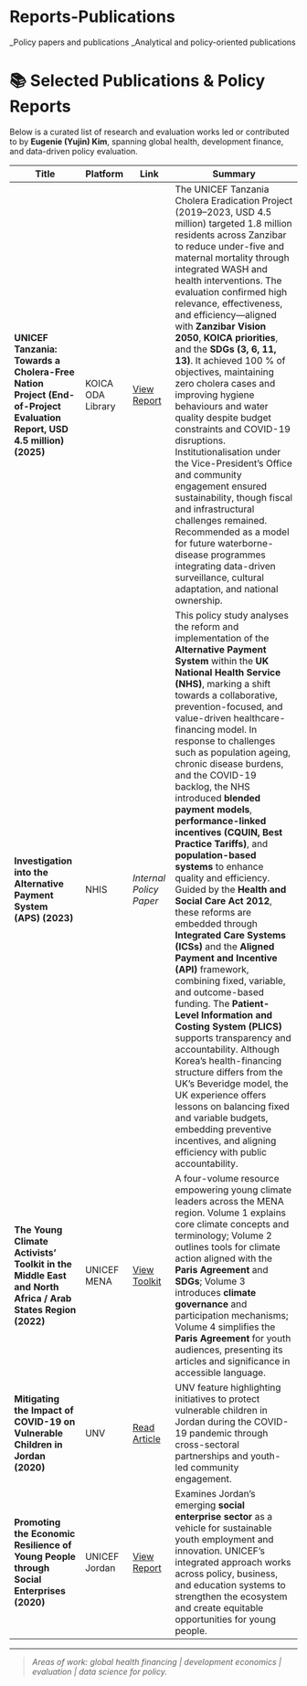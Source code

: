 # Reports-Publications
_Policy papers and publications 
_Analytical and policy-oriented publications 

# 📚 Selected Publications & Policy Reports

Below is a curated list of research and evaluation works led or contributed to by **Eugenie (Yujin) Kim**, spanning global health, development finance, and data-driven policy evaluation.

| **Title** | **Platform** | **Link** | **Summary** |
|------------|--------------|-----------|--------------|
| **UNICEF Tanzania: Towards a Cholera-Free Nation Project (End-of-Project Evaluation Report, USD 4.5 million) (2025)** | KOICA ODA Library | [View Report](https://tmslib.koica.go.kr/search/detail/CATKCA000000046001) | The UNICEF Tanzania Cholera Eradication Project (2019–2023, USD 4.5 million) targeted 1.8 million residents across Zanzibar to reduce under-five and maternal mortality through integrated WASH and health interventions. The evaluation confirmed high relevance, effectiveness, and efficiency—aligned with **Zanzibar Vision 2050**, **KOICA priorities**, and the **SDGs (3, 6, 11, 13)**. It achieved 100 % of objectives, maintaining zero cholera cases and improving hygiene behaviours and water quality despite budget constraints and COVID-19 disruptions. Institutionalisation under the Vice-President’s Office and community engagement ensured sustainability, though fiscal and infrastructural challenges remained. Recommended as a model for future waterborne-disease programmes integrating data-driven surveillance, cultural adaptation, and national ownership. |
| **Investigation into the Alternative Payment System (APS) (2023)** | NHIS | *Internal Policy Paper* | This policy study analyses the reform and implementation of the **Alternative Payment System** within the **UK National Health Service (NHS)**, marking a shift towards a collaborative, prevention-focused, and value-driven healthcare-financing model. In response to challenges such as population ageing, chronic disease burdens, and the COVID-19 backlog, the NHS introduced **blended payment models**, **performance-linked incentives (CQUIN, Best Practice Tariffs)**, and **population-based systems** to enhance quality and efficiency. Guided by the **Health and Social Care Act 2012**, these reforms are embedded through **Integrated Care Systems (ICSs)** and the **Aligned Payment and Incentive (API)** framework, combining fixed, variable, and outcome-based funding. The **Patient-Level Information and Costing System (PLICS)** supports transparency and accountability. Although Korea’s health-financing structure differs from the UK’s Beveridge model, the UK experience offers lessons on balancing fixed and variable budgets, embedding preventive incentives, and aligning efficiency with public accountability. |
| **The Young Climate Activists’ Toolkit in the Middle East and North Africa / Arab States Region (2022)** | UNICEF MENA | [View Toolkit](https://www.unicef.org/mena/reports/young-climate-activists-toolkit) | A four-volume resource empowering young climate leaders across the MENA region. Volume 1 explains core climate concepts and terminology; Volume 2 outlines tools for climate action aligned with the **Paris Agreement** and **SDGs**; Volume 3 introduces **climate governance** and participation mechanisms; Volume 4 simplifies the **Paris Agreement** for youth audiences, presenting its articles and significance in accessible language. |
| **Mitigating the Impact of COVID-19 on Vulnerable Children in Jordan (2020)** | UNV | [Read Article](https://www.unv.org/Success-stories/mitigating-impact-covid-19-vulnerable-children-jordan) | UNV feature highlighting initiatives to protect vulnerable children in Jordan during the COVID-19 pandemic through cross-sectoral partnerships and youth-led community engagement. |
| **Promoting the Economic Resilience of Young People through Social Enterprises (2020)** | UNICEF Jordan | [View Report](https://www.unicef.org/jordan/reports/solidifying-learning-earning-pathway-young-people-through-social-enterprises) | Examines Jordan’s emerging **social enterprise sector** as a vehicle for sustainable youth employment and innovation. UNICEF’s integrated approach works across policy, business, and education systems to strengthen the ecosystem and create equitable opportunities for young people. |

---

>  
> *Areas of work: global health financing | development economics | evaluation | data science for policy.*

